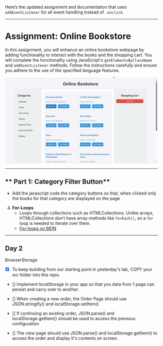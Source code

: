 Here’s the updated assignment and documentation that uses `addEventListener` for all event handling instead of `.onclick`.

---

# **Assignment: Online Bookstore**

In this assignment, you will enhance an online bookstore webpage by adding functionality to interact with the books and the shopping cart. You will complete the functionality using JavaScript's `getElementsByClassName` and `addEventListener` methods. Follow the instructions carefully and ensure you adhere to the use of the specified language features.

![Example](Example/image.png)

---

## ** Part 1: Category Filter Button**
 - Add the javascript code the category buttons so that, when clicked only the books for that category are displayed on the page



4. **For-Loops**  
   - Loops through collections such as HTMLCollections. Unlike arrays, HTMLCollections don’t have array methods like `forEach()`, so a `for` loop is needed to iterate over them.
   - [For-loops on MDN](https://developer.mozilla.org/en-US/docs/Web/JavaScript/Reference/Statements/for)

---
## **Day 2**
BrowserStorage

- [x] To keep building from our starting point in yesterday's lab, COPY your src folder into this repo.

- [] Implement localStorage in your app so that you data from 1 page can persist and carry over to another.

- [] When creating a new order, the Order Page should use JSON.stringify() and localStorage.setItem()

- [] If continuing an existing order, JSON.parse() and localStorage.getItem() should be used to access the previous configuration

- [] The view page should use JSON.parse() and localStorage.getItem() to access the order and display it's contents on screen.